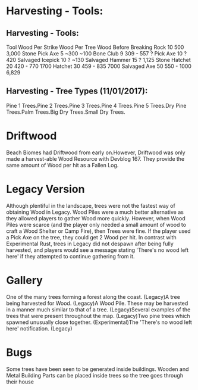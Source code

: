 # Harvesting - Tools:


## Harvesting - Tools:

Tool
Wood Per Strike
Wood Per Tree
Wood Before Breaking
Rock
10
500
3,000
Stone Pick Axe
5
~300
~100
Bone Club
9
309 - 557 
?
Pick Axe
10
?
420
Salvaged Icepick
10
?
~130
Salvaged Hammer
15
?
1,125
Stone Hatchet
20
420 - 770 
1700
Hatchet
30
459 - 835 
7000
Salvaged Axe
50
550 - 1000 
6,829
## Harvesting - Tree Types (11/01/2017):

Pine 1 Trees.Pine 2 Trees.Pine 3 Trees.Pine 4 Trees.Pine 5 Trees.Dry Pine Trees.Palm Trees.Big Dry Trees.Small Dry Trees.
# Driftwood

 
Beach Biomes had Driftwood from early on.However, Driftwood was only made a harvest-able Wood Resource with Devblog 167. They provide the same amount of Wood per hit as a Fallen Log. 
# Legacy Version

Although plentiful in the landscape, trees were not the fastest way of obtaining Wood in Legacy. Wood Piles were a much better alternative as they allowed players to gather Wood more quickly. However, when Wood Piles were scarce (and the player only needed a small amount of wood to craft a Wood Shelter or Camp Fire), then Trees were fine. If the player used a Pick Axe on the tree, they could get 2 Wood per hit. In contrast with Experimental Rust, trees in Legacy did not despawn after being fully harvested, and players would see a message stating 'There's no wood left here' if they attempted to continue gathering from it.
# Gallery

One of the many trees forming a forest along the coast. (Legacy)A tree being harvested for Wood. (Legacy)A Wood Pile. These may be harvested in a manner much similar to that of a tree. (Legacy)Several examples of the trees that were present throughout the map. (Legacy)Two pine trees which spawned unusually close together. (Experimental)The 'There's no wood left here' notification. (Legacy)
# Bugs

Some trees have been seen to be generated inside buildings.
Wooden and Metal Building Parts can be placed inside trees so the tree goes through their house
